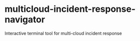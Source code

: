# multicloud-incident-response-navigator
Interactive terminal tool for multi-cloud incident response
